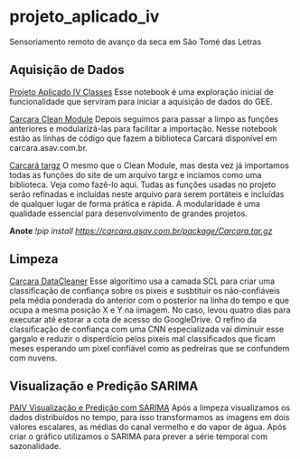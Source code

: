 # projeto_aplicado_iv
Sensoriamento remoto de avanço da seca em São Tomé das Letras

## Aquisição de Dados

[Projeto Aplicado IV Classes](https://github.com/rafavidal1709/projeto_aplicado_iv/blob/main/Projeto_Aplicado_IV_Classes.ipynb)
Esse notebook é uma exploração inicial de funcionalidade que serviram para iniciar a aquisição de dados do GEE.

[Carcara Clean Module](https://github.com/rafavidal1709/projeto_aplicado_iv/blob/main/Carcara_Clean_Module.ipynb)
Depois seguimos para passar a limpo as funções anteriores e modularizá-las para facilitar a importação. Nesse notebook estão as linhas de código que fazem a biblioteca Carcará disponível em carcara.asav.com.br.

[Carcará targz](https://github.com/rafavidal1709/projeto_aplicado_iv/blob/main/Carcara_targz.ipynb)
O mesmo que o Clean Module, mas desta vez já importamos todas as funções do site de um arquivo targz e inciamos como uma biblioteca. Veja como fazê-lo aqui. Tudas as funções usadas no projeto serão refinadas e incluídas neste arquivo para serem portáteis e incluídas de qualquer lugar de forma prática e rápida. A modularidade é uma qualidade essencial para desenvolvimento de grandes projetos.

**Anote**
_!pip install https://carcara.asav.com.br/package/Carcara.tar.gz_

## Limpeza

[Carcara DataCleaner](https://github.com/rafavidal1709/projeto_aplicado_iv/blob/main/Carcara_DataCleaner.ipynb)
Esse algorítimo usa a camada SCL para criar uma classificação de confiança sobre os pixeis e susbtituir os não-confiáveis pela média ponderada do anterior com o posterior na linha do tempo e que ocupa a mesma posição X e Y na iimagem. No caso, levou quatro dias para executar até estorar a cota de acesso do GoogleDrive. O refino da classificação de confiança com uma CNN especializada vai diminuir esse gargalo e reduzir o disperdício pelos pixeis mal classificados que ficam meses esperando um pixel confiável como as pedreiras que se confundem com nuvens.

## Visualização e Predição SARIMA

[PAIV Visualização e Predição com SARIMA](https://github.com/rafavidal1709/projeto_aplicado_iv/blob/main/PAIV_Visualiza%C3%A7%C3%A3o_e_Predi%C3%A7%C3%A3o_com_SARIMA.ipynb)
Após a limpeza visualizamos os dados distribuídos no tempo, para isso transformamos as imagens em dois valores escalares, as médias do canal vermelho e do vapor de água. Após criar o gráfico utilizamos o SARIMA para prever a série temporal com sazonalidade.
